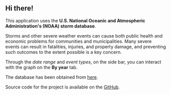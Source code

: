 ## Hi there! 

This application uses the **U.S. National Oceanic and Atmospheric Administration's (NOAA) storm database**.

Storms and other severe weather events can cause both public health and economic problems for communities and municipalities. 
Many severe events can result in fatalities, injuries, and property damage, and preventing such outcomes to the extent possible is a key concern.

Through the _date range_ and _event types_, on the side bar, you can interact with the graph on the **By year** tab.

The database has been obtained from [here](https://d396qusza40orc.cloudfront.net/repdata%2Fdata%2FStormData.csv.bz2).

Source code for the project is available on the [GitHub](https://github.com/jgfelixribeiro/Developing_Data_Products).